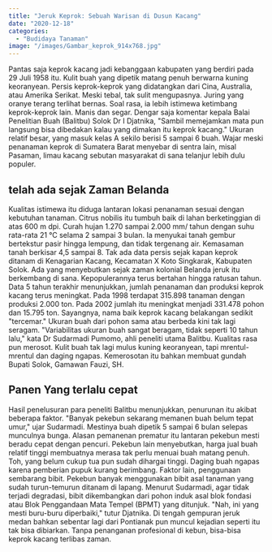 ```yaml
---
title: "Jeruk Keprok: Sebuah Warisan di Dusun Kacang"
date: "2020-12-18"
categories: 
  - "Budidaya Tanaman"
image: "/images/Gambar_keprok_914x768.jpg"
---
```


Pantas saja keprok kacang jadi kebanggaan kabupaten yang berdiri pada 29 Juli 1958 itu. Kulit buah yang dipetik matang penuh berwarna kuning keoranyean. Persis keprok-keprok yang didatangkan dari Cina, Australia, atau Amerika Serikat. Meski tebal, tak sulit mengupasnya. Juring yang oranye terang terlihat bernas. Soal rasa, ia lebih istimewa ketimbang keprok-keprok lain. Manis dan segar. Dengar saja komentar kepala Balai Penelitian Buah (Balitbu) Solok Dr I Djatnika, "Sambil memejamkan mata pun langsung bisa dibedakan kalau yang dimakan itu keprok kacang." Ukuran relatif besar, yang masuk kelas A sekilo berisi 5 sampai 6 buah. Wajar meski penanaman keprok di Sumatera Barat menyebar di sentra lain, misal Pasaman, limau kacang sebutan masyarakat di sana telanjur lebih dulu populer.

## telah ada sejak Zaman Belanda

Kualitas istimewa itu diduga lantaran lokasi penanaman sesuai dengan kebutuhan tanaman. Citrus nobilis itu tumbuh baik di lahan berketinggian di atas 600 m dpi. Curah hujan 1.270 sampai 2.000 mm/ tahun dengan suhu rata-rata 21 °C selama 2 sampai 3 bulan. Ia menyukai tanah gembur bertekstur pasir hingga lempung, dan tidak tergenang air. Kemasaman tanah berkisar 4,5 sampai 8. Tak ada data persis sejak kapan keprok ditanam di Kenagarian Kacang, Kecamatan X Koto Singkarak, Kabupaten Solok. Ada yang menyebutkan sejak zaman kolonial Belanda jeruk itu berkembang di sana. Kepopulerannya terus bertahan hingga ratusan tahun. Data 5 tahun terakhir menunjukkan, jumlah penanaman dan produksi keprok kacang terus meningkat. Pada 1998 terdapat 315.898 tanaman dengan produksi 2.000 ton. Pada 2002 jumlah itu meningkat menjadi 331.478 pohon dan 15.795 ton. Sayangnya, nama baik keprok kacang belakangan sedikit "tercemar." Ukuran buah dari pohon sama atau berbeda kini tak lagi seragam. "Variabilitas ukuran buah sangat beragam, tidak seperti 10 tahun lalu," kata Dr Sudarmadi Pumomo, ahli peneliti utama Balitbu. Kualitas rasa pun merosot. Kulit buah tak lagi mulus kuning keoranyean, tapi mrentul-mrentul dan daging ngapas. Kemerosotan itu bahkan membuat gundah Bupati Solok, Gamawan Fauzi, SH.

## Panen Yang terlalu cepat

Hasil penelusuran para peneliti Balitbu menunjukkan, penurunan itu akibat beberapa faktor. "Banyak pekebun sekarang memanen buah belum tepat umur," ujar Sudarmadi. Mestinya buah dipetik 5 sampai 6 bulan selepas munculnya bunga. Alasan pemanenan prematur itu lantaran pekebun mesti beradu cepat dengan pencuri. Pekebun lain menyebutkan, harga jual buah relatif tinggi membuatnya merasa tak perlu menuai buah matang penuh. Toh, yang belum cukup tua pun sudah dihargai tinggi. Daging buah ngapas karena pemberian pupuk kurang berimbang. Faktor lain, penggunaan sembarang bibit. Pekebun banyak menggunakan bibit asal tanaman yang sudah turun-temurun ditanam di lapang. Menurut Sudarmadi, agar tidak terjadi degradasi, bibit dikembangkan dari pohon induk asal blok fondasi atau Blok Penggandaan Mata Tempel (BPMT) yang ditunjuk. "Nah, ini yang mesti buru-buru diperbaiki," tutur Djatnika. Di tengah gempuran jeruk medan bahkan sebentar lagi dari Pontianak pun muncul kejadian seperti itu tak bisa dibiarkan. Tanpa penanganan profesional di kebun, bisa-bisa keprok kacang terlibas zaman.
